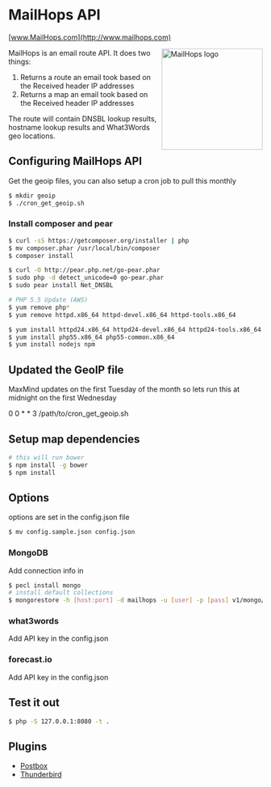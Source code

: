 # MailHops API
[www.MailHops.com](http://www.mailhops.com)

<img src="http://www.mailhops.com/images/logos/mailhops395.png" width="200" alt="MailHops logo" title="MailHops" align="right" />

MailHops is an email route API. It does two things:

1. Returns a route an email took based on the Received header IP addresses
2. Returns a map an email took based on the Received header IP addresses

The route will contain DNSBL lookup results, hostname lookup results and What3Words geo locations. 

## Configuring MailHops API

Get the geoip files, you can also setup a cron job to pull this monthly

```sh
$ mkdir geoip
$ ./cron_get_geoip.sh
```

### Install composer and pear

```sh 
$ curl -sS https://getcomposer.org/installer | php
$ mv composer.phar /usr/local/bin/composer
$ composer install

$ curl -O http://pear.php.net/go-pear.phar
$ sudo php -d detect_unicode=0 go-pear.phar
$ sudo pear install Net_DNSBL

# PHP 5.5 Update (AWS)
$ yum remove php*
$ yum remove httpd.x86_64 httpd-devel.x86_64 httpd-tools.x86_64

$ yum install httpd24.x86_64 httpd24-devel.x86_64 httpd24-tools.x86_64
$ yum install php55.x86_64 php55-common.x86_64
$ yum install nodejs npm
```

## Updated the GeoIP file

MaxMind updates on the first Tuesday of the month so lets run this at midnight on the first Wednesday

0 0 *  * 3 /path/to/cron_get_geoip.sh

## Setup map dependencies
```sh 
# this will run bower
$ npm install -g bower
$ npm install
```

## Options 
options are set in the config.json file

```sh
$ mv config.sample.json config.json
```

### MongoDB
Add connection info in
```sh 
$ pecl install mongo
# install default collections
$ mongorestore -h [host:port] -d mailhops -u [user] -p [pass] v1/mongo/mailhops/
```

### what3words
Add API key in the config.json

### forecast.io
Add API key in the config.json

## Test it out
```sh
$ php -S 127.0.0.1:8080 -t .
```

## Plugins
- [Postbox](https://github.com/avantassel/mailhops-postbox)
- [Thunderbird](https://github.com/avantassel/mailhops-thunderbird)
